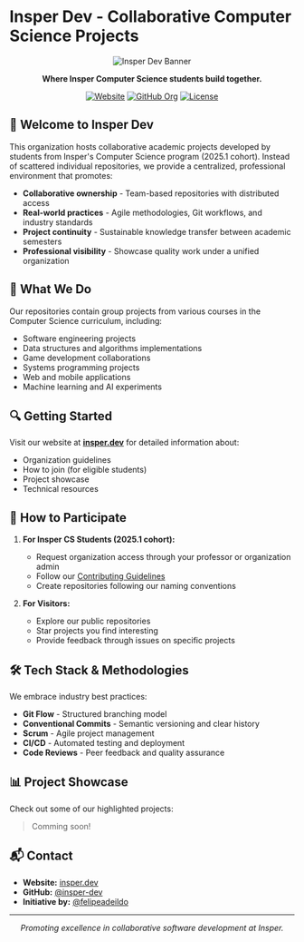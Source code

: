 # Insper Dev - Collaborative Computer Science Projects

<div align="center">
  
![Insper Dev Banner](https://raw.githubusercontent.com/insper-dev/.github/main/profile/assets/banner.svg)
  
**Where Insper Computer Science students build together.**

[![Website](https://img.shields.io/badge/website-insper.dev-blue)](https://insper.dev)
[![GitHub Org](https://img.shields.io/badge/GitHub-insper--dev-181717?logo=github)](https://github.com/insper-dev)
[![License](https://img.shields.io/badge/license-MIT-green)](LICENSE)

</div>

## 🚀 Welcome to Insper Dev

This organization hosts collaborative academic projects developed by students from Insper's Computer Science program (2025.1 cohort). Instead of scattered individual repositories, we provide a centralized, professional environment that promotes:

- **Collaborative ownership** - Team-based repositories with distributed access
- **Real-world practices** - Agile methodologies, Git workflows, and industry standards
- **Project continuity** - Sustainable knowledge transfer between academic semesters
- **Professional visibility** - Showcase quality work under a unified organization

## 💼 What We Do

Our repositories contain group projects from various courses in the Computer Science curriculum, including:

- Software engineering projects
- Data structures and algorithms implementations
- Game development collaborations
- Systems programming projects
- Web and mobile applications
- Machine learning and AI experiments

## 🔍 Getting Started

Visit our website at **[insper.dev](https://insper.dev)** for detailed information about:
- Organization guidelines
- How to join (for eligible students)
- Project showcase
- Technical resources

## 🌱 How to Participate

1. **For Insper CS Students (2025.1 cohort):**
   - Request organization access through your professor or organization admin
   - Follow our [Contributing Guidelines](https://github.com/insper-dev/.github/blob/main/CONTRIBUTING.md)
   - Create repositories following our naming conventions

2. **For Visitors:**
   - Explore our public repositories
   - Star projects you find interesting
   - Provide feedback through issues on specific projects

## 🛠️ Tech Stack & Methodologies

We embrace industry best practices:

- **Git Flow** - Structured branching model
- **Conventional Commits** - Semantic versioning and clear history
- **Scrum** - Agile project management
- **CI/CD** - Automated testing and deployment
- **Code Reviews** - Peer feedback and quality assurance

## 📊 Project Showcase

<!-- This section will dynamically showcase featured projects -->
Check out some of our highlighted projects:

> Comming soon!

## 📬 Contact

- **Website:** [insper.dev](https://insper.dev)
- **GitHub:** [@insper-dev](https://github.com/insper-dev)
- **Initiative by:** [@felipeadeildo](https://github.com/felipeadeildo)

---

<div align="center">
  <i>Promoting excellence in collaborative software development at Insper.</i>
</div>